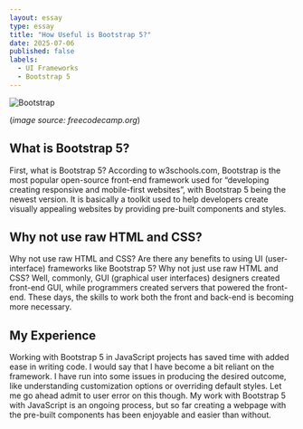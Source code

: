 ```yaml
---
layout: essay
type: essay
title: "How Useful is Bootstrap 5?"
date: 2025-07-06
published: false
labels:
  - UI Frameworks
  - Bootstrap 5
---
```



![Bootstrap](https://github.com/user-attachments/assets/7a650754-15c9-49a9-869e-4552361efa54)

(*image source: freecodecamp.org*) 



## What is Bootstrap 5?

First, what is Bootstrap 5? According to w3schools.com, Bootstrap is the most popular open-source front-end framework used for “developing creating responsive and mobile-first websites”, with Bootstrap 5 being the newest version. It is basically a toolkit used to help developers create visually appealing websites by providing pre-built components and styles.

## Why not use raw HTML and CSS?

Why not use raw HTML and CSS?
Are there any benefits to using UI (user-interface) frameworks like Bootstrap 5? Why not just use raw HTML and CSS? Well, commonly, GUI (graphical user interfaces)  designers created front-end GUI, while programmers created servers that powered the front-end. These days, the skills to work both the front and back-end is becoming more necessary. 

## My Experience

Working with Bootstrap 5 in JavaScript projects has saved time with added ease in writing code. I would say that I have become a bit reliant on the framework. I have run into some issues in producing the desired outcome, like understanding customization options or overriding default styles. Let me go ahead admit to user error on this though. My work with Bootstrap 5 with JavaScript is an ongoing process, but so far creating a webpage with the pre-built components has been enjoyable and easier than without.





